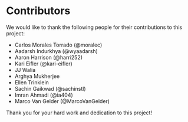 # Contributors

We would like to thank the following people for their contributions to this project:

- Carlos Morales Torrado (@moralec)
- Aadarsh Indurkhya (@wyaadarsh)
- Aaron Harrison (@harri252)
- Kari Eifler (@kari-eifler)
- JJ Walia
- Arghya Mukherjee
- Ellen Trinklein 
- Sachin Gaikwad (@sachinstl)
- Imran Ahmadi (@ia404)
- Marco Van Gelder (@MarcoVanGelder)

Thank you for your hard work and dedication to this project!
